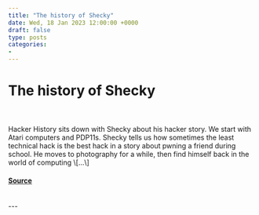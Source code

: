 ```yaml
---
title: "The history of Shecky"
date: Wed, 18 Jan 2023 12:00:00 +0000
draft: false
type: posts
categories: 
- 
---
```

# The history of Shecky

<br/>

<br/>
Hacker History sits down with Shecky about his hacker story. We start with Atari computers and PDP11s. Shecky tells us how sometimes the least technical hack is the best hack in a story about pwning a friend during school. He moves to photography for a while, then find himself back in the world of computing \[…\]

#### [Source](https://hackerhistory.com/podcast/the-history-of-shecky/)

<br/>
---
